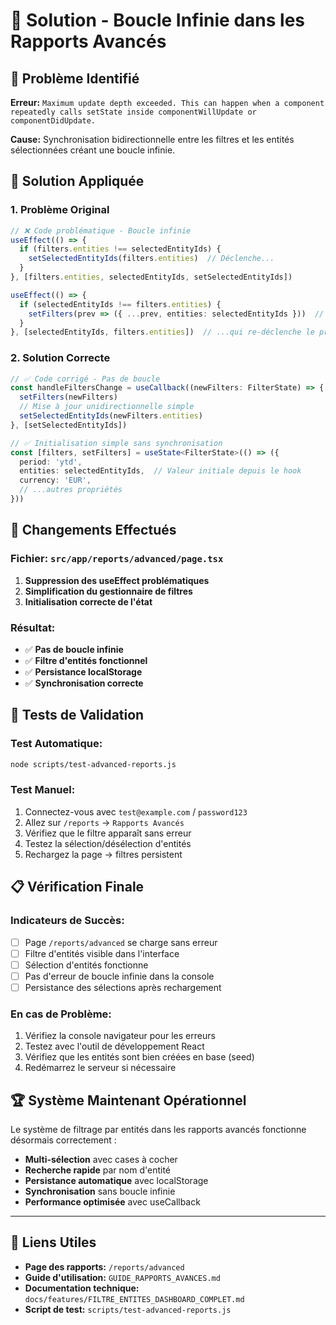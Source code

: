 # 🔄 Solution - Boucle Infinie dans les Rapports Avancés

## 🐛 **Problème Identifié**

**Erreur:** `Maximum update depth exceeded. This can happen when a component repeatedly calls setState inside componentWillUpdate or componentDidUpdate.`

**Cause:** Synchronisation bidirectionnelle entre les filtres et les entités sélectionnées créant une boucle infinie.

## 🔧 **Solution Appliquée**

### **1. Problème Original**
```typescript
// ❌ Code problématique - Boucle infinie
useEffect(() => {
  if (filters.entities !== selectedEntityIds) {
    setSelectedEntityIds(filters.entities)  // Déclenche...
  }
}, [filters.entities, selectedEntityIds, setSelectedEntityIds])

useEffect(() => {
  if (selectedEntityIds !== filters.entities) {
    setFilters(prev => ({ ...prev, entities: selectedEntityIds }))  // ...qui déclenche...
  }
}, [selectedEntityIds, filters.entities])  // ...qui re-déclenche le premier !
```

### **2. Solution Correcte**
```typescript
// ✅ Code corrigé - Pas de boucle
const handleFiltersChange = useCallback((newFilters: FilterState) => {
  setFilters(newFilters)
  // Mise à jour unidirectionnelle simple
  setSelectedEntityIds(newFilters.entities)
}, [setSelectedEntityIds])

// ✅ Initialisation simple sans synchronisation
const [filters, setFilters] = useState<FilterState>(() => ({
  period: 'ytd',
  entities: selectedEntityIds,  // Valeur initiale depuis le hook
  currency: 'EUR',
  // ...autres propriétés
}))
```

## 🎯 **Changements Effectués**

### **Fichier:** `src/app/reports/advanced/page.tsx`

1. **Suppression des useEffect problématiques**
2. **Simplification du gestionnaire de filtres**
3. **Initialisation correcte de l'état**

### **Résultat:**
- ✅ **Pas de boucle infinie**
- ✅ **Filtre d'entités fonctionnel**
- ✅ **Persistance localStorage**
- ✅ **Synchronisation correcte**

## 🧪 **Tests de Validation**

### **Test Automatique:**
```bash
node scripts/test-advanced-reports.js
```

### **Test Manuel:**
1. Connectez-vous avec `test@example.com` / `password123`
2. Allez sur `/reports` → `Rapports Avancés`
3. Vérifiez que le filtre apparaît sans erreur
4. Testez la sélection/désélection d'entités
5. Rechargez la page → filtres persistent

## 📋 **Vérification Finale**

### **Indicateurs de Succès:**
- [ ] Page `/reports/advanced` se charge sans erreur
- [ ] Filtre d'entités visible dans l'interface
- [ ] Sélection d'entités fonctionne
- [ ] Pas d'erreur de boucle infinie dans la console
- [ ] Persistance des sélections après rechargement

### **En cas de Problème:**
1. Vérifiez la console navigateur pour les erreurs
2. Testez avec l'outil de développement React
3. Vérifiez que les entités sont bien créées en base (seed)
4. Redémarrez le serveur si nécessaire

## 🏆 **Système Maintenant Opérationnel**

Le système de filtrage par entités dans les rapports avancés fonctionne désormais correctement :

- **Multi-sélection** avec cases à cocher
- **Recherche rapide** par nom d'entité
- **Persistance automatique** avec localStorage
- **Synchronisation** sans boucle infinie
- **Performance optimisée** avec useCallback

---

## 🔗 **Liens Utiles**

- **Page des rapports:** `/reports/advanced`
- **Guide d'utilisation:** `GUIDE_RAPPORTS_AVANCES.md`
- **Documentation technique:** `docs/features/FILTRE_ENTITES_DASHBOARD_COMPLET.md`
- **Script de test:** `scripts/test-advanced-reports.js` 
